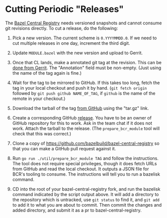 # Cutting Periodic "Releases"

The [Bazel Central Registry](https://github.com/bazelbuild/bazel-central-registry)
needs versioned snapshots and cannot consume git revisions directly. To cut a
release, do the following:

1. Pick a new version. The current scheme is `0.YYYYMMDD.0`. If we need to cut
   multiple releases in one day, increment the third digit.

2. Update `MODULE.bazel` with the new version and upload to Gerrit.

3. Once that CL lands, make a annotated git tag at the revision. This can be
   [done from Gerrit](https://boringssl-review.googlesource.com/admin/repos/boringssl,tags).
   The "Annotation" field must be non-empty. (Just using the name of the tag
   again is fine.)

4. Wait for the tag to be mirrored to GitHub. If this takes too long, fetch the
   tag in your local checkout and push it by hand. (`git fetch origin`
   followed by `git push github NAME_OF_TAG`, if `github` is the name of the
   remote in your checkout.)

5. Download the tarball of the tag [from GitHub](https://github.com/google/boringssl/tags)
   using the "tar.gz" link.

6. Create a corresponding GitHub
   [release](https://github.com/google/boringssl/releases/new). You have to be
   an owner of GitHub repository for this to work. Ask in the team chat if it
   does not work. Attach the tarball to the release. (The `prepare_bcr_module`
   tool will check that this was correct.)

7. Clone a copy of https://github.com/bazelbuild/bazel-central-registry so that you
   can make a GitHub pull request against it.

8. Run `go run ./util/prepare_bcr_module TAG` and follow the instructions. The
   tool does not require special privileges, though it does fetch URLs from
   GitHub and read the local checkout. It outputs a JSON file for BCR's tooling
   to consume. The instructions will tell you to run a bazelisk command.

9. CD into the root of your bazel-central-registry fork, and run the bazelisk
   command indicated by the script output above. It will add a directory to the
   repository which is untracked, use `git status` to find it, and `git add` to
   add it to what you are about to commit.  Then commit the changes and added
   directory, and submit it as a pr to bazel-central-registry.
